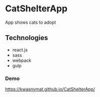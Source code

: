 # CatShelterApp
App shows cats to adopt

## Technologies

* react.js
* sass
* webpack
* gulp

### Demo 
https://kwasnymat.github.io/CatShelterApp/
